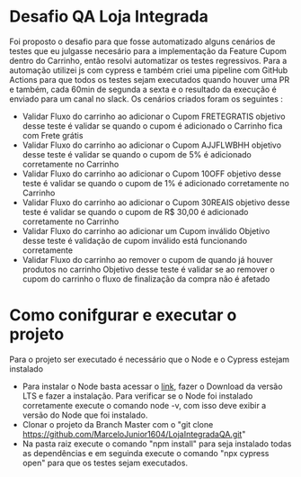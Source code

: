 # Desafio QA Loja Integrada


Foi proposto o desafio para que fosse automatizado alguns cenários de testes que eu julgasse necesário para a implementação da Feature Cupom dentro do Carrinho, então resolvi automatizar os testes regressivos. Para a automação utilizei js com cypress e também criei uma pipeline com GitHub Actions para que todos os testes sejam executados quando houver uma PR e também, cada 60min de segunda a sexta e o resultado da execução é enviado para um canal no slack.
 Os cenários criados foram os seguintes :
- Validar Fluxo do carrinho ao adicionar o Cupom FRETEGRATIS 
 objetivo desse teste é validar se quando o cupom é adicionado o Carrinho fica com Frete grátis
- Validar Fluxo do carrinho ao adicionar o Cupom AJJFLWBHH
objetivo desse teste é validar se quando o cupom de 5% é adicionado corretamente no Carrinho
- Validar Fluxo do carrinho ao adicionar o Cupom 10OFF
objetivo desse teste é validar se quando o cupom de 1% é adicionado corretamente no Carrinho
- Validar Fluxo do carrinho ao adicionar o Cupom 30REAIS
objetivo desse teste é validar se quando o cupom de R$ 30,00 é adicionado corretamente no Carrinho
- Validar Fluxo do carrinho ao adicionar um Cupom inválido
Objetivo desse teste é validação de cupom inválido está funcionando corretamente
- Validar Fluxo do carrinho ao remover o cupom de quando já houver produtos no carrinho
Objetivo desse teste é validar se ao remover o cupom do carrinho o fluxo de finalização da compra não é afetado

# Como conifgurar e executar o projeto
 Para o projeto ser executado é necessário que o Node e o Cypress estejam instalado
 - Para instalar o Node basta acessar o [link](https://nodejs.org/en/), fazer o Download da versão LTS e fazer a instalação. Para verificar se o Node foi instalado corretamente execute o comando node -v, com isso deve exibir a versão do Node que foi instalado.
 - Clonar o projeto da Branch Master com o "git clone https://github.com/MarceloJunior1604/LojaIntegradaQA.git"
 - Na pasta raiz execute o comando "npm install" para seja instalado todas as dependências e em seguinda execute o comando "npx cypress open" para que os testes sejam executados.
